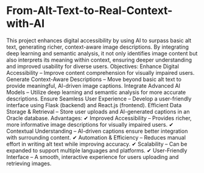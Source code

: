 # From-Alt-Text-to-Real-Context-with-AI
This project enhances digital accessibility by using AI to surpass basic alt text, generating richer, context-aware image descriptions. By integrating deep learning and semantic analysis, it not only identifies image content but also interprets its meaning within context, ensuring deeper understanding and improved usability for diverse users.
Objectives:
Enhance Digital Accessibility – Improve content comprehension for visually impaired users.
Generate Context-Aware Descriptions – Move beyond basic alt text to provide meaningful, AI-driven image captions.
Integrate Advanced AI Models – Utilize deep learning and semantic analysis for more accurate descriptions.
Ensure Seamless User Experience – Develop a user-friendly interface using Flask (backend) and React.js (frontend).
Efficient Data Storage & Retrieval – Store user uploads and AI-generated captions in an Oracle database.
Advantages:
✔ Improved Accessibility – Provides richer, more informative image descriptions for visually impaired users.
✔ Contextual Understanding – AI-driven captions ensure better integration with surrounding content.
✔ Automation & Efficiency – Reduces manual effort in writing alt text while improving accuracy.
✔ Scalability – Can be expanded to support multiple languages and platforms.
✔ User-Friendly Interface – A smooth, interactive experience for users uploading and retrieving images.

